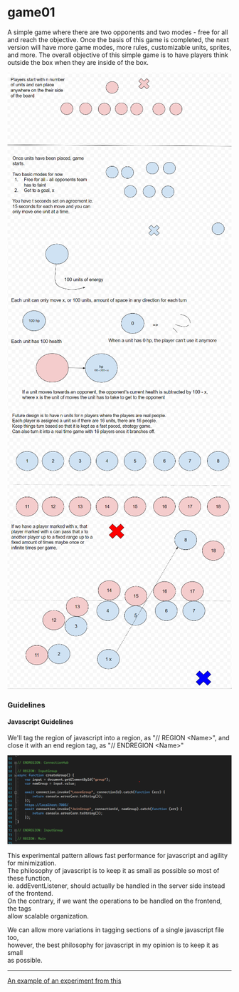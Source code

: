 # game01

A simple game where there are two opponents and two modes - free for all and reach the objective.
Once the basis of this game is completed, the next version will have more game modes, more rules,
customizable units, sprites, and more. 
The overall objective of this simple game is to have players think outside the box when they are inside of the box.

![Design 1](Resources/design01.png)
![Design 2](Resources/design02.png)
![Design 2](Resources/design03.png)
![Design 2](Resources/design04.png)

### Guidelines

#### Javascript Guidelines
We'll tag the region of javascript into a region, as "// REGION \<Name\>", and close it with an end region tag, as "// ENDREGION \<Name\>"

![Javascript Organizational Guidelines](Resources/javascript01.png)

This experimental pattern allows fast performance for javascript and agility for minimization.\
The philosophy of javascript is to keep it as small as possible so most of these function,\
ie. addEventListener, should actually be handled in the server side instead of the frontend.\
On the contrary, if we want the operations to be handled on the frontend, the tags\
allow scalable organization.

We can allow more variations in tagging sections of a single javascript file too,\
however, the best philosophy for javascript in my opinion is to keep it as small\
as possible.

-----

[An example of an experiment from this](http://github.com/ericung/topologyoffootwork)
